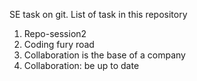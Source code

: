 SE task on git.
List of task in this repository 
1. Repo-session2
2. Coding fury road
3. Collaboration is the base of a company
4. Collaboration: be up to date
